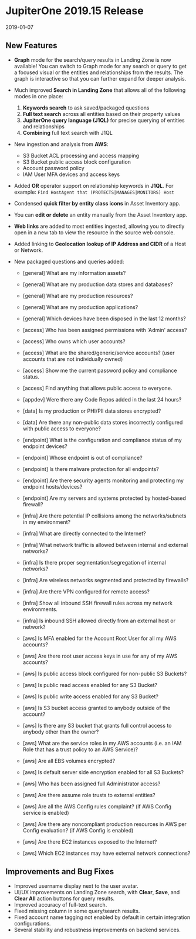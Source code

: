 # JupiterOne 2019.15 Release

2019-01-07

## New Features

- **Graph** mode for the search/query results in Landing Zone is now available!
  You can switch to Graph mode for any search or query to get a focused visual
  or the entities and relationships from the results. The graph is interactive
  so that you can further expand for deeper analysis.

- Much improved **Search in Landing Zone** that allows all of the following
  modes in one place:

  1. **Keywords search** to ask saved/packaged questions
  2. **Full text search** across all entities based on their property values
  3. **JupiterOne query language (J1QL)** for precise querying of entities and relationships
  4. **Combining** full text search with J1QL

- New ingestion and analysis from **AWS**:

  - S3 Bucket ACL processing and access mapping
  - S3 Bucket public access block configuration
  - Account password policy
  - IAM User MFA devices and access keys

- Added **OR** operator support on relationship keywords in **J1QL**. For example:
  `Find HostAgent that (PROTECTS|MANAGES|MONITORS) Host`

- Condensed **quick filter by entity class icons** in Asset Inventory app.

- You can **edit or delete** an entity manually from the Asset Inventory app.

- **Web links** are added to most entities ingested, allowing you to directly
  open in a new tab to view the resource in the source web console.

- Added linking to **Geolocation lookup of IP Address and CIDR** of a Host or
  Network.

- New packaged questions and queries added:

  - [general] What are my information assets?
  - [general] What are my production data stores and databases?
  - [general] What are my production resources?
  - [general] What are my production applications?
  - [general] Which devices have been disposed in the last 12 months?

  - [access] Who has been assigned permissions with 'Admin' access?
  - [access] Who owns which user accounts?
  - [access] What are the shared/generic/service accounts? (user accounts that are not individually owned)
  - [access] Show me the current password policy and compliance status.
  - [access] Find anything that allows public access to everyone.

  - [appdev] Were there any Code Repos added in the last 24 hours?

  - [data] Is my production or PHI/PII data stores encrypted?
  - [data] Are there any non-public data stores incorrectly configured with public access to everyone?

  - [endpoint] What is the configuration and compliance status of my endpoint devices?
  - [endpoint] Whose endpoint is out of compliance?
  - [endpoint] Is there malware protection for all endpoints?
  - [endpoint] Are there security agents monitoring and protecting my endpoint hosts/devices?
  - [endpoint] Are my servers and systems protected by hosted-based firewall?

  - [infra] Are there potential IP collisions among the networks/subnets in my environment?
  - [infra] What are directly connected to the Internet?
  - [infra] What network traffic is allowed between internal and external networks?
  - [infra] Is there proper segmentation/segregation of internal networks?
  - [infra] Are wireless networks segmented and protected by firewalls?
  - [infra] Are there VPN configured for remote access?
  - [infra] Show all inbound SSH firewall rules across my network environments.
  - [infra] Is inbound SSH allowed directly from an external host or network?

  - [aws] Is MFA enabled for the Account Root User for all my AWS accounts?
  - [aws] Are there root user access keys in use for any of my AWS accounts?
  - [aws] Is public access block configured for non-public S3 Buckets?
  - [aws] Is public read access enabled for any S3 Bucket?
  - [aws] Is public write access enabled for any S3 Bucket?
  - [aws] Is S3 bucket access granted to anybody outside of the account?
  - [aws] Is there any S3 bucket that grants full control access to anybody other than the owner?
  - [aws] What are the service roles in my AWS accounts (i.e. an IAM Role that has a trust policy to an AWS Service)?
  - [aws] Are all EBS volumes encrypted?
  - [aws] Is default server side encryption enabled for all S3 Buckets?
  - [aws] Who has been assigned full Administrator access?
  - [aws] Are there assume role trusts to external entities?
  - [aws] Are all the AWS Config rules complaint? (if AWS Config service is enabled)
  - [aws] Are there any noncompliant production resources in AWS per Config evaluation? (if AWS Config is enabled)
  - [aws] Are there EC2 instances exposed to the Internet?
  - [aws] Which EC2 instances may have external network connections?

## Improvements and Bug Fixes

- Improved username display next to the user avatar.
- UI/UX improvements on Landing Zone search, with **Clear**, **Save**, and
  **Clear All** action buttons for query results.
- Improved accuracy of full-text search.
- Fixed missing column in some query/search results.
- Fixed account name tagging not enabled by default in certain integration
  configurations.
- Several stability and robustness improvements on backend services.
